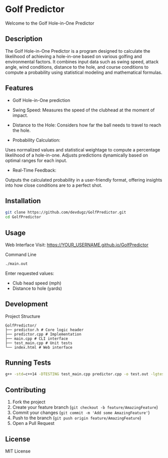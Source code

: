 # Golf Predictor

Welcome to the Golf Hole-in-One Predictor

## Description

The Golf Hole-in-One Predictor is a program designed to calculate the likelihood of achieving a hole-in-one based on various golfing and environmental factors. It combines input data such as swing speed, attack angle, wind conditions, distance to the hole, and course conditions to compute a probability using statistical modeling and mathematical formulas.

## Features

- Golf Hole-in-One prediction
- Swing Speed: Measures the speed of the clubhead at the moment of impact.
- Distance to the Hole: Considers how far the ball needs to travel to reach the hole.

- Probability Calculation:

Uses normalized values and statistical weightage to compute a percentage likelihood of a hole-in-one.
Adjusts predictions dynamically based on optimal ranges for each input.

- Real-Time Feedback:

Outputs the calculated probability in a user-friendly format, offering insights into how close conditions are to a perfect shot.

## Installation

```bash
git clone https://github.com/devdugz/GolfPredictor.git
cd GolfPredictor
```

## Usage

Web Interface
Visit: https://YOUR_USERNAME.github.io/GolfPredictor

Command Line

```bash
./main.out
```

Enter requested values:

- Club head speed (mph)
- Distance to hole (yards)

## Development

Project Structure

```
GolfPredictor/
├── predictor.h # Core logic header
├── predictor.cpp # Implementation
├── main.cpp # CLI interface
├── test_main.cpp # Unit tests
└── index.html # Web interface
```

## Running Tests

```bash
g++ -std=c++14 -DTESTING test_main.cpp predictor.cpp -o test.out -lgtest -lgtest_main -pthread && ./test.out
```

## Contributing

1. Fork the project
2. Create your feature branch (`git checkout -b feature/AmazingFeature`)
3. Commit your changes (`git commit -m 'Add some AmazingFeature'`)
4. Push to the branch (`git push origin feature/AmazingFeature`)
5. Open a Pull Request

## License

MIT License
